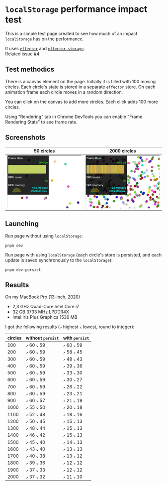 # `localStorage` performance impact test

This is a simple test page created to see how much of an impact `localStorage` has on the performance.

It uses [`effector`](https://github.com/effector/effector) and [`effector-storage`](https://github.com/yumauri/effector-storage).<br>
Related issue [#4](https://github.com/yumauri/effector-storage/issues/4)

## Test methodics

There is a canvas element on the page. Initially it is filled with 100 moving circles. Each circle's state is stored in a separate `effector` store. On each animation frame each circle moves in a random direction.

You can click on the canvas to add more circles. Each click adds 100 more circles.

Using "Rendering" tab in Chrome DevTools you can enable "Frame Rendering Stats" to see frame rate.

## Screenshots

| 50 circles                         | 2000 circles                       |
| ---------------------------------- | ---------------------------------- |
| <img src="./screenshots/fps1.png"> | <img src="./screenshots/fps2.png"> |

## Launching

Run page without using `localStorage`:

```
pnpm dev
```

Run page with using `localStorage` (each circle's store is persisted, and each update is saved synchronously to the `localStorage`):

```
pnpm dev-persist
```

## Results

On my MacBook Pro (13-inch, 2020)

- 2,3 GHz Quad-Core Intel Core i7
- 32 GB 3733 MHz LPDDR4X
- Intel Iris Plus Graphics 1536 MB

I got the following results (`↗` highest `↘` lowest, round to integer):

| circles | without `persist` | with `persist` |
| ------- | ----------------- | -------------- |
| 100     | `↗` 60 `↘` 59     | `↗` 60 `↘` 59  |
| 200     | `↗` 60 `↘` 59     | `↗` 58 `↘` 45  |
| 300     | `↗` 60 `↘` 59     | `↗` 48 `↘` 43  |
| 400     | `↗` 60 `↘` 59     | `↗` 39 `↘` 36  |
| 500     | `↗` 60 `↘` 59     | `↗` 33 `↘` 30  |
| 600     | `↗` 60 `↘` 59     | `↗` 30 `↘` 27  |
| 700     | `↗` 60 `↘` 59     | `↗` 26 `↘` 22  |
| 800     | `↗` 60 `↘` 59     | `↗` 23 `↘` 21  |
| 900     | `↗` 60 `↘` 57     | `↗` 21 `↘` 19  |
| 1000    | `↗` 55 `↘` 50     | `↗` 20 `↘` 18  |
| 1100    | `↗` 52 `↘` 48     | `↗` 18 `↘` 16  |
| 1200    | `↗` 50 `↘` 45     | `↗` 15 `↘` 13  |
| 1300    | `↗` 48 `↘` 44     | `↗` 15 `↘` 13  |
| 1400    | `↗` 46 `↘` 42     | `↗` 15 `↘` 13  |
| 1500    | `↗` 45 `↘` 40     | `↗` 14 `↘` 13  |
| 1600    | `↗` 43 `↘` 40     | `↗` 13 `↘` 13  |
| 1700    | `↗` 40 `↘` 38     | `↗` 13 `↘` 12  |
| 1800    | `↗` 39 `↘` 36     | `↗` 12 `↘` 12  |
| 1900    | `↗` 37 `↘` 33     | `↗` 12 `↘` 12  |
| 2000    | `↗` 37 `↘` 32     | `↗` 11 `↘` 10  |
